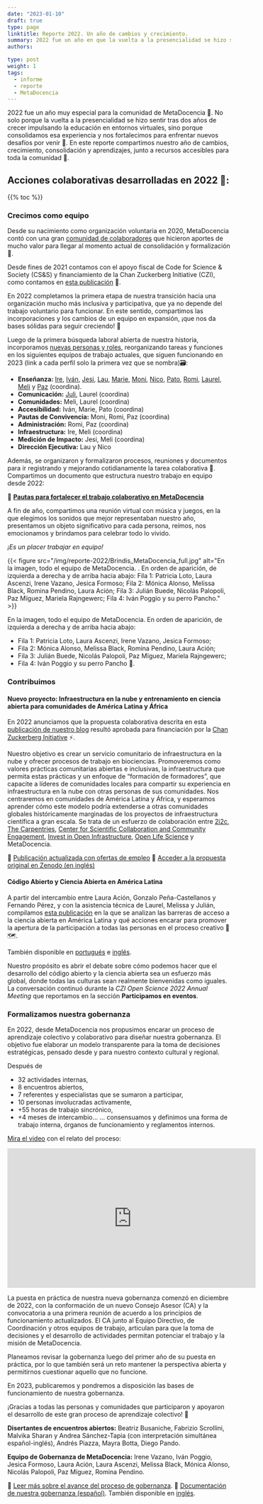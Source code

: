```yaml
---
date: "2023-01-10"
draft: true
type: page
linktitle: Reporte 2022. Un año de cambios y crecimiento.
summary: 2022 fue un año en que la vuelta a la presencialidad se hizo sentir tras dos años de crecer impulsando la educación en entornos virtuales. Desde MetaDocencia consolidamos esa experiencia y nos fortalecimos para enfrentar nuevos desafíos por venir 🚀.
authors: 

type: post
weight: 1
tags: 
  - informe
  - reporte
  - MetaDocencia 
---
```


2022 fue un año muy especial para la comunidad de MetaDocencia 🍎. No solo porque la vuelta a la presencialidad se hizo sentir tras dos años de crecer impulsando la educación en entornos virtuales, sino porque consolidamos esa experiencia y nos fortalecimos para enfrentar nuevos desafíos por venir 🚀.
En este reporte compartimos nuestro año de cambios, crecimiento, consolidación y aprendizajes, junto a recursos accesibles para toda la comunidad 📍.

## Acciones colaborativas desarrolladas en 2022 📑:
{{% toc %}}


###  Crecimos como equipo
Desde su nacimiento como organización voluntaria en 2020, MetaDocencia contó con una gran [comunidad de colaboradores](https://www.metadocencia.org/equipo/) que hicieron aportes de mucho valor para llegar al momento actual de consolidación y formalización 👐.

Desde fines de 2021 contamos con el apoyo fiscal de Code for Science & Society (CS&S) y financiamiento de la Chan Zuckerberg Initiative (CZI), como contamos en [esta publicación](https://www.metadocencia.org/post/twoyeargrantcssczi/) 🤝. 

En 2022 completamos la primera etapa de nuestra transición hacia una organización mucho más inclusiva y participativa, que ya no depende del trabajo voluntario para funcionar. En este sentido, compartimos las incorporaciones y los cambios de un equipo en expansión, ¡que nos da bases sólidas para seguir creciendo! 🌟

Luego de la primera búsqueda laboral abierta de nuestra historia, incorporamos [nuevas personas y roles](https://www.metadocencia.org/post/mdcrece/), reorganizando tareas y funciones en los siguientes equipos de trabajo actuales, que siguen funcionando en 2023 (link a cada perfil solo la primera vez que se nombra)🗃️:
- **Enseñanza:** [Ire](https://www.metadocencia.org/authors/irenevazano/), [Iván](https://www.metadocencia.org/authors/ivan/), [Jesi](https://www.metadocencia.org/authors/jformoso/), [Lau](https://www.metadocencia.org/authors/lacion/), [Marie](https://www.metadocencia.org/authors/okus/), [Moni](https://www.metadocencia.org/authors/monialonso/), [Nico](https://www.metadocencia.org/authors/npalopoli/), [Pato](https://www.metadocencia.org/authors/patriloto/), [Romi](https://www.metadocencia.org/authors/rominapedino/), [Laurel](https://www.metadocencia.org/authors/laurel/), [Meli](https://www.metadocencia.org/authors/melissa/) y [Paz](https://www.metadocencia.org/authors/pazmiguez/) (coordina).
- **Comunicación:** [Juli](https://www.metadocencia.org/authors/jbuede/), Laurel (coordina)
- **Comunidades:** Meli, Laurel (coordina)
- **Accesibilidad:** Iván, Marie, Pato (coordina)
- **Pautas de Convivencia:** Moni, Romi, Paz (coordina)
- **Administración:** Romi, Paz (coordina)
- **Infraestructura:** Ire, Meli (coordina)
- **Medición de Impacto:** Jesi, Meli (coordina)
- **Dirección Ejecutiva:** Lau y Nico
 
Además, se organizaron y formalizaron procesos, reuniones y documentos para ir registrando y mejorando cotidianamente la tarea colaborativa 🌱. Compartimos un documento que estructura nuestro trabajo en equipo desde 2022: 

🔗 **[Pautas para fortalecer el trabajo colaborativo en MetaDocencia](https://zenodo.org/record/7398790#.Y7QhRXaZNPY)**

A fin de año, compartimos una reunión virtual con música y juegos, en la que elegimos los sonidos que mejor representaban nuestro año, presentamos un objeto significativo para cada persona, reímos, nos emocionamos y brindamos para celebrar todo lo vivido. 

*¡Es un placer trabajar en equipo!*

{{< figure src="/img/reporte-2022/Brindis_MetaDocencia_full.jpg" alt="En la imagen, todo el equipo de MetaDocencia. . En orden de aparición, de izquierda a derecha y de arriba hacia abajo: Fila 1: Patricia Loto, Laura Ascenzi, Irene Vazano, Jesica Formoso; Fila 2: Mónica Alonso, Melissa Black, Romina Pendino, Laura Ación; Fila 3: Julián Buede, Nicolás Palopoli, Paz Mïguez, Mariela Rajngewerc; Fila 4: Iván Poggio y su perro Pancho." >}}

En la imagen, todo el equipo de MetaDocencia. En orden de aparición, de izquierda a derecha y de arriba hacia abajo:
- Fila 1: Patricia Loto, Laura Ascenzi, Irene Vazano, Jesica Formoso; 
- Fila 2: Mónica Alonso, Melissa Black, Romina Pendino, Laura Ación; 
- Fila 3: Julián Buede, Nicolás Palopoli, Paz Mïguez, Mariela Rajngewerc; 
- Fila 4: Iván Poggio y su perro Pancho 🐶.

###  Contribuimos
####  Nuevo proyecto: Infraestructura en la nube y entrenamiento en ciencia abierta para comunidades de América Latina y África
En 2022 anunciamos que la propuesta colaborativa descrita en esta [publicación de nuestro blog](https://www.metadocencia.org/post/narrativafinanciamiento/) resultó aprobada para financiación por la [Chan Zuckerberg Initiative](https://chanzuckerberg.com/) ⚡.

Nuestro objetivo es crear un servicio comunitario de infraestructura en la nube y ofrecer procesos de trabajo en biociencias. Promoveremos como valores prácticas comunitarias abiertas e inclusivas, la infraestructura que permita estas prácticas y un enfoque de “formación de formadores”, que capacite a líderes de comunidades locales para compartir su experiencia en infraestructura en la nube con otras personas de sus comunidades. Nos centraremos en comunidades de América Latina y África, y esperamos aprender cómo este modelo podría extenderse a otras comunidades globales históricamente marginadas de los proyectos de infraestructura científica a gran escala.
Se trata de un esfuerzo de colaboración entre [2i2c](https://2i2c.org/), [The Carpentries](https://carpentries.org/about/), [Center for Scientific Collaboration and Community Engagement](https://www.cscce.org/), [Invest in Open Infrastructure](https://investinopen.org/), [Open Life Science](https://openlifesci.org/) y MetaDocencia. 

🔗 [Publicación actualizada con ofertas de empleo](https://www.metadocencia.org/post/infraestructura-nube/)
🔗 [Acceder a la propuesta original en Zenodo (en inglés)](https://zenodo.org/record/7025288#.YxCi6naZNPY)

####  Código Abierto y Ciencia Abierta en América Latina
A partir del intercambio entre Laura Ación, Gonzalo Peña-Castellanos y Fernando Pérez, y con la asistencia técnica de Laurel, Melissa y Julián, compilamos [esta publicación](https://www.metadocencia.org/post/ciencia-abierta-americalatina/) en la que se analizan las barreras de acceso a la ciencia abierta en América Latina y qué acciones encarar para promover la apertura de la participación a todas las personas en el proceso creativo 🚧🗺️. 

También disponible en [portugués](https://www.metadocencia.org/post/ciencia-aberta-americalatina/) e [inglés](https://www.metadocencia.org/en/post/open-science-latin-america/).

Nuestro propósito es abrir el debate sobre cómo podemos hacer que el desarrollo del código abierto y la ciencia abierta sea un esfuerzo más global, donde todas las culturas sean realmente bienvenidas como iguales. 
La conversación continuó durante la *CZI Open Science 2022 Annual Meeting* que reportamos en la sección **Participamos en eventos**. 

###  Formalizamos nuestra gobernanza
En 2022, desde MetaDocencia nos propusimos encarar un proceso de aprendizaje colectivo y colaborativo para diseñar nuestra gobernanza. El objetivo fue elaborar un modelo transparente para la toma de decisiones estratégicas, pensado desde y para nuestro contexto cultural y regional. 

Después de 
- 32 actividades internas,
- 8 encuentros abiertos,
- 7 referentes y especialistas que se sumaron a participar,
- 10 personas involucradas activamente,
- +55 horas de trabajo sincrónico,
- +4 meses de intercambio…
… consensuamos y definimos una forma de trabajo interna, órganos de funcionamiento y reglamentos internos. 

[Mira el video](https://youtube.com/watch?v=02NLFbEwgmQ&feature=shares) con el relato del proceso:

<iframe width="560" height="315" src="https://www.youtube.com/embed/02NLFbEwgmQ" title="YouTube video player" frameborder="0" allow="accelerometer; autoplay; clipboard-write; encrypted-media; gyroscope; picture-in-picture; web-share" allowfullscreen></iframe>

La puesta en práctica de nuestra nueva gobernanza comenzó en diciembre de 2022, con la conformación de un nuevo Consejo Asesor (CA) y la convocatoria a una primera reunión de acuerdo a los principios de funcionamiento actualizados. El CA junto al Equipo Directivo, de Coordinación y otros equipos de trabajo, articulan para que la toma de decisiones y el desarrollo de actividades permitan potenciar el trabajo y la misión de MetaDocencia.

Planeamos revisar la gobernanza luego del primer año de su puesta en práctica, por lo que también será un reto mantener la perspectiva abierta y permitirnos cuestionar aquello que no funcione.

En 2023, publicaremos y pondremos a disposición las bases de funcionamiento de nuestra gobernanza.

¡Gracias a todas las personas y comunidades que participaron y apoyaron el desarrollo de este gran proceso de aprendizaje colectivo! 💪

**Disertantes de encuentros abiertos:** Beatriz Busaniche, Fabrizio Scrollini, Malvika Sharan y Andrea Sánchez-Tapia (con interpretación simultánea español-inglés), Andrés Piazza, Mayra Botta, Diego Pando. 

**Equipo de Gobernanza de MetaDocencia:** Irene Vazano, Iván Poggio, Jesica Formoso, Laura Ación, Laura Ascenzi, Melissa Black, Mónica Alonso, Nicolás Palopoli, Paz Míguez, Romina Pendino.

🔗 [Leer más sobre el avance del proceso de gobernanza](https://zenodo.org/record/7392334#.Y7gW6XaZNPY).
🔗 [Documentación de nuestra gobernanza (español)](https://zenodo.org/record/7398893#.Y7gW1HaZNPY). También disponible en [inglés](https://zenodo.org/record/7399003#.Y7gfDnaZNPZ).
